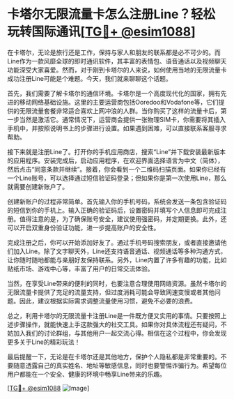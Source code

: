 # 卡塔尔无限流量卡怎么注册Line？轻松玩转国际通讯[[TG💪+ @esim1088](https://t.me/s/esim1088)]

在卡塔尔，无论是旅行还是工作，保持与家人和朋友的联系都是必不可少的。而Line作为一款风靡全球的即时通讯软件，其丰富的表情包、语音通话以及视频聊天功能深受大家喜爱。然而，对于刚到卡塔尔的人来说，如何使用当地的无限流量卡成功注册Line可能是个难题。今天，我们就来聊聊这个话题。

首先，我们需要了解卡塔尔的通信环境。卡塔尔是一个高度现代化的国家，拥有先进的移动网络基础设施。这里的主要运营商包括Ooredoo和Vodafone等，它们提供的无限流量套餐非常适合喜欢上网冲浪的人群。当你购买了这样的流量卡后，第一步当然是激活它。通常情况下，运营商会提供一张物理SIM卡，你需要将其插入手机中，并按照说明书上的步骤进行设置。如果遇到困难，可以直接联系客服寻求帮助。

接下来就是注册Line了。打开你的手机应用商店，搜索“Line”并下载安装最新版本的应用程序。安装完成后，启动应用程序，在欢迎界面选择语言为中文（简体），然后点击“同意条款并继续”。接着，你会看到一个二维码扫描页面。如果你已经有一个Line账号，可以选择通过短信验证码登录；但如果你是第一次使用Line，那么就需要创建新账户了。

创建新账户的过程非常简单。首先输入你的手机号码，系统会发送一条包含验证码的短信到你的手机上。输入正确的验证码后，设置密码并填写个人信息即可完成注册。值得注意的是，为了确保账号安全，建议使用强密码，并定期更换。此外，还可以开启双重身份验证功能，进一步提高账户的安全性。

完成注册之后，你可以开始添加好友了。通过手机号码搜索朋友，或者直接邀请他们加入Line。除了文字聊天外，Line还支持语音通话、视频通话等多种沟通方式，让你随时随地都能与亲朋好友保持联系。另外，Line内置了许多有趣的功能，比如贴纸市场、游戏中心等，丰富了用户的日常交流体验。

当然，在享受Line带来的便利的同时，也要注意合理使用网络资源。虽然卡塔尔的无限流量卡提供了充足的流量支持，但过度消耗可能会导致网速变慢或者其他问题。因此，建议根据实际需求调整流量使用习惯，避免不必要的浪费。

总之，利用卡塔尔的无限流量卡注册Line是一件既方便又实用的事情。只要按照上述步骤操作，就能快速上手这款强大的社交工具。如果你对具体流程还有疑问，不妨加入我们的讨论群组，与其他用户一起交流心得。相信在这个过程中，你会发现更多关于Line的精彩玩法！

最后提醒一下，无论是在卡塔尔还是其他地方，保护个人隐私都是非常重要的。不要随意透露自己的真实姓名、地址等敏感信息，同时也要警惕诈骗行为。希望每位用户都能在一个安全、健康的环境中畅享Line带来的乐趣。

[[TG💪+ @esim1088](https://t.me/s/esim1088) ![Image](https://i.postimg.cc/4NQfJmqS/Snipaste-2025-05-13-00-14-12.png)]